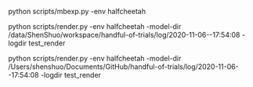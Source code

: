 python scripts/mbexp.py -env halfcheetah


python scripts/render.py -env halfcheetah -model-dir /data/ShenShuo/workspace/handful-of-trials/log/2020-11-06--17:54:08 -logdir test_render

python scripts/render.py -env halfcheetah -model-dir /Users/shenshuo/Documents/GitHub/handful-of-trials/log/2020-11-06--17:54:08 -logdir test_render